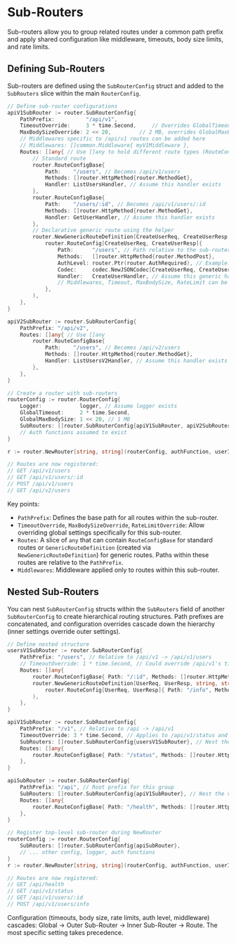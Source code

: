 # Sub-Routers

Sub-routers allow you to group related routes under a common path prefix and apply shared configuration like middleware, timeouts, body size limits, and rate limits.

## Defining Sub-Routers

Sub-routers are defined using the `SubRouterConfig` struct and added to the `SubRouters` slice within the main `RouterConfig`.

```go
// Define sub-router configurations
apiV1SubRouter := router.SubRouterConfig{
	PathPrefix:          "/api/v1",
	TimeoutOverride:     3 * time.Second,     // Overrides GlobalTimeout
	MaxBodySizeOverride: 2 << 20,         // 2 MB, overrides GlobalMaxBodySize
	// Middlewares specific to /api/v1 routes can be added here
	// Middlewares: []common.Middleware{ myV1Middleware },
	Routes: []any{ // Use []any to hold different route types (RouteConfigBase or GenericRouteDefinition)
		// Standard route
		router.RouteConfigBase{
			Path:    "/users", // Becomes /api/v1/users
			Methods: []router.HttpMethod{router.MethodGet},
			Handler: ListUsersHandler, // Assume this handler exists
		},
		router.RouteConfigBase{
			Path:    "/users/:id", // Becomes /api/v1/users/:id
			Methods: []router.HttpMethod{router.MethodGet},
			Handler: GetUserHandler, // Assume this handler exists
		},
		// Declarative generic route using the helper
		router.NewGenericRouteDefinition[CreateUserReq, CreateUserResp, string, string](
			router.RouteConfig[CreateUserReq, CreateUserResp]{
				Path:      "/users", // Path relative to the sub-router prefix (/api/v1/users)
				Methods:   []router.HttpMethod{router.MethodPost},
				AuthLevel: router.Ptr(router.AuthRequired), // Example: Requires authentication
				Codec:     codec.NewJSONCodec[CreateUserReq, CreateUserResp](), // Assume codec exists
				Handler:   CreateUserHandler, // Assume this generic handler exists
				// Middlewares, Timeout, MaxBodySize, RateLimit can be set here too, overriding sub-router settings
			},
		),
	},
}

apiV2SubRouter := router.SubRouterConfig{
	PathPrefix: "/api/v2",
	Routes: []any{ // Use []any
		router.RouteConfigBase{
			Path:    "/users", // Becomes /api/v2/users
			Methods: []router.HttpMethod{router.MethodGet},
			Handler: ListUsersV2Handler, // Assume this handler exists
		},
	},
}

// Create a router with sub-routers
routerConfig := router.RouterConfig{
	Logger:            logger, // Assume logger exists
	GlobalTimeout:     2 * time.Second,
	GlobalMaxBodySize: 1 << 20, // 1 MB
	SubRouters: []router.SubRouterConfig{apiV1SubRouter, apiV2SubRouter},
	// Auth functions assumed to exist
}

r := router.NewRouter[string, string](routerConfig, authFunction, userIdFromUserFunction)

// Routes are now registered:
// GET /api/v1/users
// GET /api/v1/users/:id
// POST /api/v1/users
// GET /api/v2/users
```

Key points:

-   `PathPrefix`: Defines the base path for all routes within the sub-router.
-   `TimeoutOverride`, `MaxBodySizeOverride`, `RateLimitOverride`: Allow overriding global settings specifically for this sub-router.
-   `Routes`: A slice of `any` that can contain `RouteConfigBase` for standard routes or `GenericRouteDefinition` (created via `NewGenericRouteDefinition`) for generic routes. Paths within these routes are relative to the `PathPrefix`.
-   `Middlewares`: Middleware applied only to routes within this sub-router.

## Nested Sub-Routers

You can nest `SubRouterConfig` structs within the `SubRouters` field of another `SubRouterConfig` to create hierarchical routing structures. Path prefixes are concatenated, and configuration overrides cascade down the hierarchy (inner settings override outer settings).

```go
// Define nested structure
usersV1SubRouter := router.SubRouterConfig{
	PathPrefix: "/users", // Relative to /api/v1 -> /api/v1/users
	// TimeoutOverride: 1 * time.Second, // Could override /api/v1's timeout
	Routes: []any{
		router.RouteConfigBase{ Path: "/:id", Methods: []router.HttpMethod{router.MethodGet}, Handler: GetUserHandler }, // /api/v1/users/:id
		router.NewGenericRouteDefinition[UserReq, UserResp, string, string]( // Assume types/codec/handler exist
			router.RouteConfig[UserReq, UserResp]{ Path: "/info", Methods: []router.HttpMethod{router.MethodPost}, Codec: userCodec, Handler: UserInfoHandler }, // /api/v1/users/info
		),
	},
}

apiV1SubRouter := router.SubRouterConfig{
	PathPrefix: "/v1", // Relative to /api -> /api/v1
	TimeoutOverride: 3 * time.Second, // Applies to /api/v1/status and potentially nested routes unless overridden again
	SubRouters: []router.SubRouterConfig{usersV1SubRouter}, // Nest the users sub-router
	Routes: []any{
		router.RouteConfigBase{ Path: "/status", Methods: []router.HttpMethod{router.MethodGet}, Handler: V1StatusHandler }, // /api/v1/status
	},
}

apiSubRouter := router.SubRouterConfig{
	PathPrefix: "/api", // Root prefix for this group
	SubRouters: []router.SubRouterConfig{apiV1SubRouter}, // Nest the v1 sub-router
	Routes: []any{
		router.RouteConfigBase{ Path: "/health", Methods: []router.HttpMethod{router.MethodGet}, Handler: HealthHandler }, // /api/health
	},
}

// Register top-level sub-router during NewRouter
routerConfig := router.RouterConfig{
    SubRouters: []router.SubRouterConfig{apiSubRouter},
    // ... other config, logger, auth functions
}
r := router.NewRouter[string, string](routerConfig, authFunction, userIdFromUserFunction)

// Routes are now registered:
// GET /api/health
// GET /api/v1/status
// GET /api/v1/users/:id
// POST /api/v1/users/info
```

Configuration (timeouts, body size, rate limits, auth level, middleware) cascades: Global -> Outer Sub-Router -> Inner Sub-Router -> Route. The most specific setting takes precedence.
